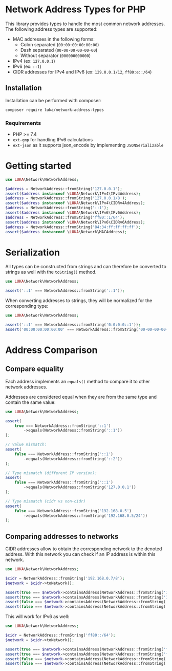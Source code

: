 # Network Address Types for PHP

This library provides types to handle the most common network addresses.
The following address types are supported:

 - MAC addresses in the following forms:
    - Colon separated (`00:00:00:00:00:00`)
    - Dash separated (`00-00-00-00-00-00`)
    - Without separator (`000000000000`)
 - IPv4 (ex: `127.0.0.1`)
 - IPv6 (ex: `::1`)
 - CIDR addresses for IPv4 and IPv6 (ex: `129.0.0.1/12`, `ff80:e::/64`)

## Installation

Installation can be performed with composer:

```bash
composer require luka/network-address-types
```

### Requirements

 - PHP >= 7.4
 - `ext-gmp` for handling IPv6 calculations
 - `ext-json` as it supports json_encode by implementing `JSONSerializable`
 
# Getting started

```php
use LUKA\Network\NetworkAddress;

$address = NetworkAddress::fromString('127.0.0.1');
assert($address instanceof \LUKA\Network\IPv4\IPv4Address);
$address = NetworkAddress::fromString('127.0.0.1/8');
assert($address instanceof \LUKA\Network\IPv4\CIDRv4Address);
$address = NetworkAddress::fromString('::1');
assert($address instanceof \LUKA\Network\IPv6\IPv6Address);
$address = NetworkAddress::fromString('ff80::1/64');
assert($address instanceof \LUKA\Network\IPv6\CIDRv6Address);
$address = NetworkAddress::fromString('84:34:ff:ff:ff:ff');
assert($address instanceof \LUKA\Network\MACAddress);
```

# Serialization

All types can be constructed from strings and can therefore be converted
to strings as well with the `toString()` method.  

```php
use LUKA\Network\NetworkAddress;

assert('::1' === NetworkAddress::fromString('::1'));
```

When converting addresses to strings, they will be normalized for the corresponding type:

```php
use LUKA\Network\NetworkAddress;

assert('::1' === NetworkAddress::fromString('0:0:0:0::1'));
assert('00:00:00:00:00:00' === NetworkAddress::fromString('00-00-00-00-00-00'));
```

# Address Comparison

## Compare equality

Each address implements an `equals()` method to compare it to other
network addresses.

Addresses are considered equal when they are from the same type and contain
the same value:

```php
use LUKA\Network\NetworkAddress;

assert(
    true === NetworkAddress::fromString('::1')
        ->equals(NetworkAddress::fromString('::1'))
);

// Value mismatch:
assert(
    false === NetworkAddress::fromString('::1')
        ->equals(NetworkAddress::fromString('::2'))
);

// Type mismatch (different IP version):
assert(
    false === NetworkAddress::fromString('::1')
        ->equals(NetworkAddress::fromString('127.0.0.1'))
);

// Type mismatch (cidr vs non-cidr)
assert(
    false === NetworkAddress::fromString('192.168.0.5')
        ->equals(NetworkAddress::fromString('192.168.0.5/24'))
);
```

## Comparing addresses to networks

CIDR addresses allow to obtain the corresponding network to the denoted address.
With this network you can check if an IP address is within this network.

```php
use LUKA\Network\NetworkAddress;

$cidr = NetworkAddress::fromString('192.168.0.7/8');
$network = $cidr->toNetwork();

assert(true === $network->containsAddress(NetworkAddress::fromString('192.168.0.1')));
assert(true === $network->containsAddress(NetworkAddress::fromString('192.45.0.2')));
assert(false === $network->containsAddress(NetworkAddress::fromString('127.10.0.1')));
assert(false === $network->containsAddress(NetworkAddress::fromString('ff80::5')));
```

This will work for IPv6 as well:

```php
use LUKA\Network\NetworkAddress;

$cidr = NetworkAddress::fromString('ff80::/64');
$network = $cidr->toNetwork();

assert(true === $network->containsAddress(NetworkAddress::fromString('ff80::1')));
assert(true === $network->containsAddress(NetworkAddress::fromString('ff80::10:e5:7')));
assert(false === $network->containsAddress(NetworkAddress::fromString('ff80:e::1')));
assert(false === $network->containsAddress(NetworkAddress::fromString('127.0.0.1')));
```
